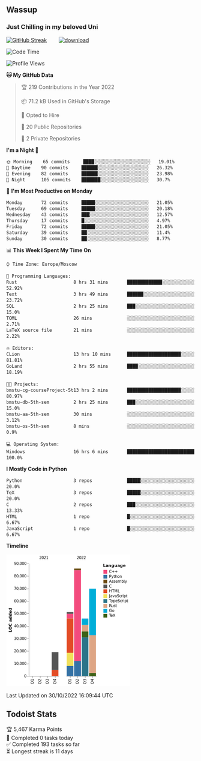 ## Wassup 
### Just Chilling in my beloved Uni 

<!--
-->

[![GitHub Streak](http://github-readme-streak-stats.herokuapp.com?user=archeoss&theme=shades-of-purple&hide_border=true&date_format=j%20M%5B%20Y%5D)](https://git.io/streak-stats)&nbsp;&nbsp;&nbsp;&nbsp;&nbsp;&nbsp;&nbsp;&nbsp;[![download](https://user-images.githubusercontent.com/68448737/147796309-d8b65b1d-4dde-40d9-b03a-2b42aaa6cd43.jpeg)
](http://bmstu.ru/)

<!--START_SECTION:waka-->
![Code Time](http://img.shields.io/badge/Code%20Time-654%20hrs%2051%20mins-blue)

![Profile Views](http://img.shields.io/badge/Profile%20Views-1-blue)

**🐱 My GitHub Data** 

> 🏆 219 Contributions in the Year 2022
 > 
> 📦 71.2 kB Used in GitHub's Storage 
 > 
> 💼 Opted to Hire
 > 
> 📜 20 Public Repositories 
 > 
> 🔑 2 Private Repositories  
 > 
**I'm a Night 🦉** 

```text
🌞 Morning    65 commits     ████░░░░░░░░░░░░░░░░░░░░░   19.01% 
🌆 Daytime    90 commits     ██████░░░░░░░░░░░░░░░░░░░   26.32% 
🌃 Evening    82 commits     ██████░░░░░░░░░░░░░░░░░░░   23.98% 
🌙 Night      105 commits    ███████░░░░░░░░░░░░░░░░░░   30.7%

```
📅 **I'm Most Productive on Monday** 

```text
Monday       72 commits     █████░░░░░░░░░░░░░░░░░░░░   21.05% 
Tuesday      69 commits     █████░░░░░░░░░░░░░░░░░░░░   20.18% 
Wednesday    43 commits     ███░░░░░░░░░░░░░░░░░░░░░░   12.57% 
Thursday     17 commits     █░░░░░░░░░░░░░░░░░░░░░░░░   4.97% 
Friday       72 commits     █████░░░░░░░░░░░░░░░░░░░░   21.05% 
Saturday     39 commits     ██░░░░░░░░░░░░░░░░░░░░░░░   11.4% 
Sunday       30 commits     ██░░░░░░░░░░░░░░░░░░░░░░░   8.77%

```


📊 **This Week I Spent My Time On** 

```text
⌚︎ Time Zone: Europe/Moscow

💬 Programming Languages: 
Rust                     8 hrs 31 mins       █████████████░░░░░░░░░░░░   52.92% 
Text                     3 hrs 49 mins       ██████░░░░░░░░░░░░░░░░░░░   23.72% 
SQL                      2 hrs 25 mins       ███░░░░░░░░░░░░░░░░░░░░░░   15.0% 
TOML                     26 mins             ░░░░░░░░░░░░░░░░░░░░░░░░░   2.71% 
LaTeX source file        21 mins             ░░░░░░░░░░░░░░░░░░░░░░░░░   2.22%

🔥 Editors: 
CLion                    13 hrs 10 mins      ████████████████████░░░░░   81.81% 
GoLand                   2 hrs 55 mins       ████░░░░░░░░░░░░░░░░░░░░░   18.19%

🐱‍💻 Projects: 
bmstu-cg-courseProject-5t13 hrs 2 mins       ████████████████████░░░░░   80.97% 
bmstu-db-5th-sem         2 hrs 25 mins       ███░░░░░░░░░░░░░░░░░░░░░░   15.0% 
bmstu-aa-5th-sem         30 mins             ░░░░░░░░░░░░░░░░░░░░░░░░░   3.12% 
bmstu-os-5th-sem         8 mins              ░░░░░░░░░░░░░░░░░░░░░░░░░   0.9%

💻 Operating System: 
Windows                  16 hrs 6 mins       █████████████████████████   100.0%

```

**I Mostly Code in Python** 

```text
Python                   3 repos             █████░░░░░░░░░░░░░░░░░░░░   20.0% 
TeX                      3 repos             █████░░░░░░░░░░░░░░░░░░░░   20.0% 
C                        2 repos             ███░░░░░░░░░░░░░░░░░░░░░░   13.33% 
HTML                     1 repo              █░░░░░░░░░░░░░░░░░░░░░░░░   6.67% 
JavaScript               1 repo              █░░░░░░░░░░░░░░░░░░░░░░░░   6.67%

```


**Timeline**

![Chart not found](https://raw.githubusercontent.com/archeoss/archeoss/master/charts/bar_graph.png) 


 Last Updated on 30/10/2022 16:09:44 UTC
<!--END_SECTION:waka-->

## Todoist Stats

<!-- TODO-IST:START -->
🏆  5,467 Karma Points           
🌸  Completed 0 tasks today           
✅  Completed 193 tasks so far           
⏳  Longest streak is 11 days
<!-- TODO-IST:END -->

